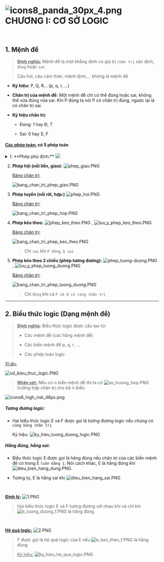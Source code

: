 # ![icons8_panda_30px_4.png](C:\Users\Taurus\AppData\Local\Temp\icons8_panda_30px_4.png) CHƯƠNG I: CƠ SỞ LOGIC

<br>

## 1. Mệnh đề

> **<u>Định nghĩa:</u>** Mệnh đề là một khẳng định có giá trị `chân trị` xác định, `đúng` hoặc `sai`
> 
> Câu hỏi, câu cảm thán, mệnh lệnh,... không là mệnh đề

* **Ký hiệu:** P, Q, R... (p, q, r, ...)

* **Chân trị của mệnh đề:** Một mệnh đề chỉ có thể đúng hoặc sai, không thể vừa đúng vừa sai. Khi P đúng ta nói P có chân trị đúng, ngược lại là có chân trị sai.

* **Ký hiệu chân trị:** 
  
  * Đúng: 1 hay Đ, T
  
  * Sai: 0 hay S, F

#### <u>Các phép toán:</u> có 5 phép toán

<details>
<summary> 1. **Phép phủ định:** <img src="D:\NHTT_Taurus\3_Taurus_Image\Github_img\githubimg_phep_phu.PNG"> </summary>

 <u>Bảng chân trị: </u>
   
   <img src="D:\NHTT_Taurus\3_Taurus_Image\Github_img\bang_chan_tri_phep_phu.PNG">

</details>

2. **Phép hội (nối liền, giao):** ![phep_giao.PNG](D:\NHTT_Taurus\3_Taurus_Image\Github_img\phep_giao.PNG)
   
   <u>Bảng chân trị:</u>
   
   ![bang_chan_tri_phep_giao.PNG](D:\NHTT_Taurus\3_Taurus_Image\Github_img\bang_chan_tri_phep_giao.PNG)

3. **Phép tuyển (nối rời, hợp:)** ![phep_hoi.PNG](D:\NHTT_Taurus\3_Taurus_Image\Github_img\phep_hoi.PNG)
   
   <u>Bảng chân trị:</u>
   
   ![bang_chan_tri_phep_hop.PNG](D:\NHTT_Taurus\3_Taurus_Image\Github_img\bang_chan_tri_phep_hop.PNG)

4. **Phép kéo theo:** ![phep_keo_theo.PNG](D:\NHTT_Taurus\3_Taurus_Image\Github_img\phep_keo_theo.PNG) , ![luu_y_phep_keo_theo.PNG](D:\NHTT_Taurus\3_Taurus_Image\Github_img\luu_y_phep_keo_theo.PNG)
   
   <u>Bảng chân trị:</u>
   
   ![bang_chan_tri_phep_keo_theo.PNG](D:\NHTT_Taurus\3_Taurus_Image\Github_img\bang_chan_tri_phep_keo_theo.PNG)
   
   > Chỉ `sai` khi `P đúng`, `Q sai`

5. **Phép kéo theo 2 chiều (phép tương đương):** ![phep_tuong-duong.PNG](D:\NHTT_Taurus\3_Taurus_Image\Github_img\phep_tuong-duong.PNG) , ![luu_y_phep_tuong_duong.PNG](D:\NHTT_Taurus\3_Taurus_Image\Github_img\luu_y_phep_tuong_duong.PNG)
   
   <u>Bảng chân trị:</u>
   
   ![bang_chan_tri_phep_tuong_duong.PNG](D:\NHTT_Taurus\3_Taurus_Image\Github_img\bang_chan_tri_phep_tuong_duong.PNG)
   
   > Chỉ `đúng` khi cả `P và Q có cùng chân trị`

----

## 2. Biểu thức logic (Dạng mệnh đề)

> **<u>Định nghĩa</u>:** Biểu thức logic được cấu tạo từ: 
> 
> * Các mệnh đề (các hằng mệnh đề)
> 
> * Các biến mệnh đề p, q, r, ...
> 
> * Các phép toán logic

<u>Ví dụ:</u>

![vd_bieu_thuc_logic.PNG](D:\NHTT_Taurus\3_Taurus_Image\Github_img\vd_bieu_thuc_logic.PNG)

> **<u>Nhận xét:</u>** Nếu có n biến mệnh đề thì ta có ![so_truong_hop.PNG](D:\NHTT_Taurus\3_Taurus_Image\Github_img\so_truong_hop.PNG) trường hợp chân trị cho bộ n biến.



![icons8_high_risk_48px.png](C:\Users\Taurus\AppData\Local\Temp\icons8_high_risk_48px.png)

##### Tương đương logic:

* Hai biểu thức logic E và F được gọi là tương đương logic nếu chúng có `cùng bảng chân trị`
  
  Ký hiệu: ![ky_hieu_tuong_duong_logic.PNG](D:\NHTT_Taurus\3_Taurus_Image\Github_img\ky_hieu_tuong_duong_logic.PNG)

##### Hẳng đúng, hằng sai:

* Biểu thức logic E được gọi là hằng đúng nếu chân trị của các biến mệnh đề có trong E `luôn bằng 1`. Nói cách khác, E là hằng đúng khi ![dieu_kien_hang_dung.PNG](D:\NHTT_Taurus\3_Taurus_Image\Github_img\dieu_kien_hang_dung.PNG).

* Tương tự, E là hằng sai khi ![dieu_kien_hang_sai.PNG](D:\NHTT_Taurus\3_Taurus_Image\Github_img\dieu_kien_hang_sai.PNG)

<br>

**<u>Định lý:</u>** ![1.PNG](D:\NHTT_Taurus\3_Taurus_Image\Github_img\1.PNG)

>  Hai biểu thức logic E và F tương đương với nhau khi và chỉ khi ![e_tuong_duong_f.PNG](D:\NHTT_Taurus\3_Taurus_Image\Github_img\e_tuong_duong_f.PNG) là hằng đúng

<br>

**<u>Hệ quả logic:</u>** ![2.PNG](D:\NHTT_Taurus\3_Taurus_Image\Github_img\2.PNG)

> F được gọi là hệ quả logic của E nếu ![e_keo_theo_f.PNG](D:\NHTT_Taurus\3_Taurus_Image\Github_img\e_keo_theo_f.PNG) là hằng đúng
> 
> <u>Ký hiệu:</u> ![ky_hieu_he_qua_logic.PNG](D:\NHTT_Taurus\3_Taurus_Image\Github_img\ky_hieu_he_qua_logic.PNG)
